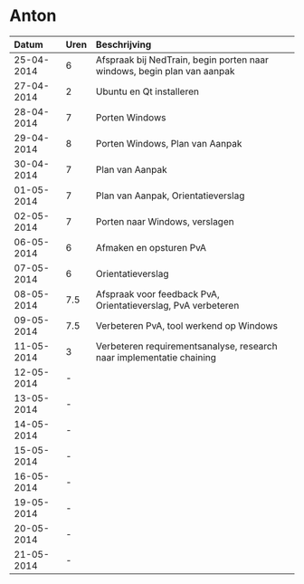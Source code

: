 # Anton
Datum      | Uren   | Beschrijving
:----------| :------|:------------
25-04-2014 | 6      | Afspraak bij NedTrain, begin porten naar windows, begin plan van aanpak
27-04-2014 | 2 		| Ubuntu en Qt installeren
28-04-2014 | 7      | Porten Windows
29-04-2014 | 8      | Porten Windows, Plan van Aanpak
30-04-2014 | 7      | Plan van Aanpak
01-05-2014 | 7      | Plan van Aanpak, Orientatieverslag
02-05-2014 | 7      | Porten naar Windows, verslagen
06-05-2014 | 6      | Afmaken en opsturen PvA
07-05-2014 | 6      | Orientatieverslag
08-05-2014 | 7.5    | Afspraak voor feedback PvA, Orientatieverslag, PvA verbeteren
09-05-2014 | 7.5    | Verbeteren PvA, tool werkend op Windows
11-05-2014 | 3		| Verbeteren requirementsanalyse, research naar implementatie chaining
12-05-2014 | -      | 
13-05-2014 | -      | 
14-05-2014 | -      | 
15-05-2014 | -      | 
16-05-2014 | -      | 
19-05-2014 | -      | 
20-05-2014 | -      | 
21-05-2014 | -      | 